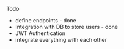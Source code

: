 Todo

- define endpoints - done
- Integration with DB to store users - done
- JWT Authentication
- integrate everything with each other
